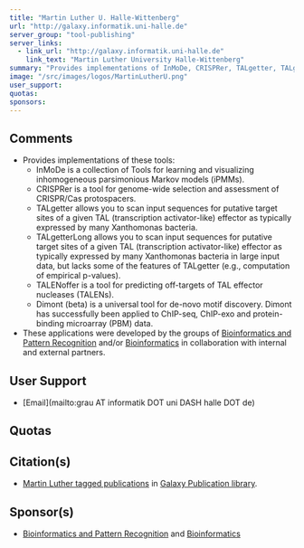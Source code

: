 ```yaml
---
title: "Martin Luther U. Halle-Wittenberg"
url: "http://galaxy.informatik.uni-halle.de"
server_group: "tool-publishing"
server_links: 
  - link_url: "http://galaxy.informatik.uni-halle.de"
    link_text: "Martin Luther University Halle-Wittenberg"
summary: "Provides implementations of InMoDe, CRISPRer, TALgetter, TALgetterLong, TALENoffer, and Dimont "
image: "/src/images/logos/MartinLutherU.png"
user_support: 
quotas: 
sponsors: 
---
```


## Comments

* Provides implementations of these tools:
  * InMoDe  is a collection of Tools for learning and visualizing inhomogeneous parsimonious Markov models (iPMMs).
  * CRISPRer is a tool for genome-wide selection and assessment of CRISPR/Cas protospacers.
  * TALgetter allows you to scan input sequences for putative target sites of a given TAL (transcription activator-like) effector as typically expressed by many Xanthomonas bacteria.
  * TALgetterLong allows you to scan input sequences for putative target sites of a given TAL (transcription activator-like) effector as typically expressed by many Xanthomonas bacteria in large input data, but lacks some of the features of TALgetter (e.g., computation of empirical p-values).
  * TALENoffer is a tool for predicting off-targets of TAL effector nucleases (TALENs).
  * Dimont (beta) is a universal tool for de-novo motif discovery. Dimont has successfully been applied to ChIP-seq, ChIP-exo and protein-binding microarray (PBM) data.
* These applications were developed by the groups of [Bioinformatics and Pattern Recognition](http://informatik.uni-halle.de/arbeitsgruppen/mustererkennung/?lang=en) and/or [Bioinformatics](http://informatik.uni-halle.de/arbeitsgruppen/bioinformatik/?lang=en) in collaboration with internal and external partners.

## User Support

* [Email](mailto:grau AT informatik DOT uni DASH halle DOT de)

## Quotas


## Citation(s)

* [Martin Luther tagged publications](https://www.zotero.org/groups/1732893/galaxy/items/tag/%3EMartin%20Luther) in [Galaxy Publication library](/src/publication-library/index.md).


## Sponsor(s)

* [Bioinformatics and Pattern Recognition](http://informatik.uni-halle.de/arbeitsgruppen/mustererkennung/?lang=en) and [Bioinformatics](http://informatik.uni-halle.de/arbeitsgruppen/bioinformatik/?lang=en)
